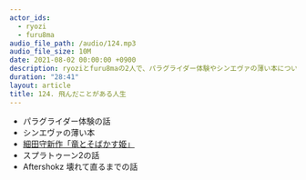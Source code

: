 ```yaml
---
actor_ids:
  - ryozi
  - furu8ma
audio_file_path: /audio/124.mp3
audio_file_size: 10M
date: 2021-08-02 00:00:00 +0900
description: ryoziとfuru8maの2人で、パラグライダー体験やシンエヴァの薄い本について話しました
duration: "28:41"
layout: article
title: 124. 飛んだことがある人生
---
```


- パラグライダー体験の話
- シンエヴァの薄い本
- [細田守新作「竜とそばかす姫」](https://ryu-to-sobakasu-no-hime.jp/)
- スプラトゥーン2の話
- Aftershokz 壊れて直るまでの話

